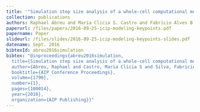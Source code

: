 ```yaml
---
title: '"Simulation step size analysis of a whole-cell computational model of bacteria,"'
collection: publications
authors: Raphael Abreu and Maria Clicia S. Castro and Fabrício Alves B. Silva
paperurl: /files/papers/2016-09-25-icip-modeling-keypoints.pdf
papername: Paper
slideurl: /files/slides/2016-09-25-icip-modeling-keypoints-slides.pdf
datename: Sept. 2016
bibtexId: abreu2016simulation
bibtex: "@inproceedings{abreu2016simulation,
  title={Simulation step size analysis of a whole-cell computational model of bacteria},
  author={Abreu, Raphael and Castro, Maria Clicia S and Silva, Fabricio Alves B},
  booktitle={AIP Conference Proceedings},
  volume={1790},
  number={1},
  pages={100014},
  year={2016},
  organization={AIP Publishing}}"
---
```

